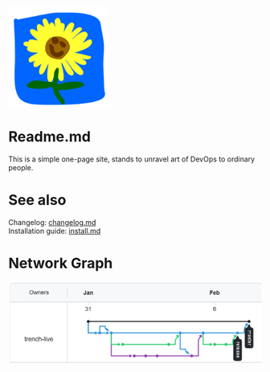 <img src="assets/img/logo.png" alt="drawing" width="200"/>

# Readme.md
This is a simple one-page site, stands to unravel art of DevOps to ordinary people.
# See also
Changelog: [changelog.md](changelog.md)<br/>
Installation guide: [install.md](install.md)
# Network Graph
<img src="assets/img/network.png" alt="drawing"/>
